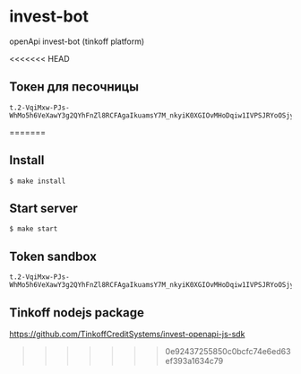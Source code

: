 # invest-bot
openApi invest-bot (tinkoff platform)

<<<<<<< HEAD
## Токен для песочницы 
```
t.2-VqiMxw-PJs-WhMo5h6VeXawY3g2QYhFnZl8RCFAgaIkuamsY7M_nkyiK0XGIOvMHoDqiw1IVPSJRYoOSjy8A
```
=======
## Install
```
$ make install
```
## Start server
```
$ make start
```

## Token sandbox
```
t.2-VqiMxw-PJs-WhMo5h6VeXawY3g2QYhFnZl8RCFAgaIkuamsY7M_nkyiK0XGIOvMHoDqiw1IVPSJRYoOSjy8A
```

## Tinkoff nodejs package
https://github.com/TinkoffCreditSystems/invest-openapi-js-sdk
>>>>>>> 0e92437255850c0bcfc74e6ed63ef393a1634c79
